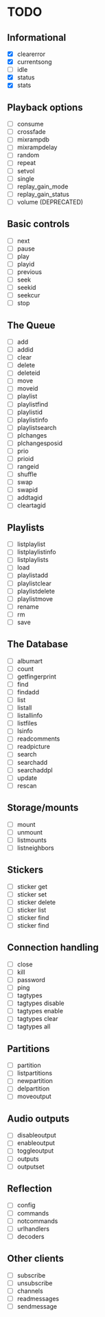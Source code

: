 # TODO

## Informational

- [X] clearerror
- [X] currentsong
- [ ] idle
- [X] status
- [X] stats

## Playback options

- [ ] consume
- [ ] crossfade
- [ ] mixrampdb
- [ ] mixrampdelay
- [ ] random
- [ ] repeat
- [ ] setvol
- [ ] single
- [ ] replay_gain_mode
- [ ] replay_gain_status
- [ ] volume (DEPRECATED)

## Basic controls

- [ ] next
- [ ] pause
- [ ] play
- [ ] playid
- [ ] previous
- [ ] seek
- [ ] seekid
- [ ] seekcur
- [ ] stop

## The Queue

- [ ] add
- [ ] addid
- [ ] clear
- [ ] delete
- [ ] deleteid
- [ ] move
- [ ] moveid
- [ ] playlist
- [ ] playlistfind
- [ ] playlistid
- [ ] playlistinfo
- [ ] playlistsearch
- [ ] plchanges
- [ ] plchangesposid
- [ ] prio
- [ ] prioid
- [ ] rangeid
- [ ] shuffle
- [ ] swap
- [ ] swapid
- [ ] addtagid
- [ ] cleartagid

## Playlists

- [ ] listplaylist
- [ ] listplaylistinfo
- [ ] listplaylists
- [ ] load
- [ ] playlistadd
- [ ] playlistclear
- [ ] playlistdelete
- [ ] playlistmove
- [ ] rename
- [ ] rm
- [ ] save

## The Database

- [ ] albumart
- [ ] count
- [ ] getfingerprint
- [ ] find
- [ ] findadd
- [ ] list
- [ ] listall
- [ ] listallinfo
- [ ] listfiles
- [ ] lsinfo
- [ ] readcomments
- [ ] readpicture
- [ ] search
- [ ] searchadd
- [ ] searchaddpl
- [ ] update
- [ ] rescan

## Storage/mounts

- [ ] mount
- [ ] unmount
- [ ] listmounts
- [ ] listneighbors

## Stickers

- [ ] sticker get
- [ ] sticker set
- [ ] sticker delete
- [ ] sticker list
- [ ] sticker find
- [ ] sticker find

## Connection handling

- [ ] close
- [ ] kill
- [ ] password
- [ ] ping
- [ ] tagtypes
- [ ] tagtypes disable
- [ ] tagtypes enable
- [ ] tagtypes clear
- [ ] tagtypes all

## Partitions

- [ ] partition
- [ ] listpartitions
- [ ] newpartition
- [ ] delpartition
- [ ] moveoutput

## Audio outputs

- [ ] disableoutput
- [ ] enableoutput
- [ ] toggleoutput
- [ ] outputs
- [ ] outputset

## Reflection

- [ ] config
- [ ] commands
- [ ] notcommands
- [ ] urlhandlers
- [ ] decoders

## Other clients

- [ ] subscribe
- [ ] unsubscribe
- [ ] channels
- [ ] readmessages
- [ ] sendmessage
